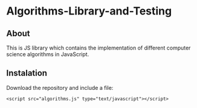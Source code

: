 # Algorithms-Library-and-Testing

## About

This is JS library which contains the implementation of different computer science algorithms in JavaScript.

## Instalation

Download the repository and include a file:

`<script src="algorithms.js" type="text/javascript"></script>`
